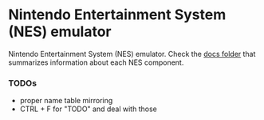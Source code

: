 # Nintendo Entertainment System (NES) emulator

Nintendo Entertainment System (NES) emulator. Check the [docs folder](docs/README.md) that summarizes information about each NES component.

### TODOs

- proper name table mirroring
- CTRL + F for "TODO" and deal with those